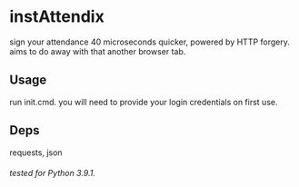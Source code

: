# instAttendix
sign your attendance 40 microseconds quicker, powered by HTTP forgery. </br>aims to do away with that another browser tab.

## Usage
run init.cmd. you will need to provide your login credentials on first use.

## Deps
requests, json

###### tested for Python 3.9.1.
